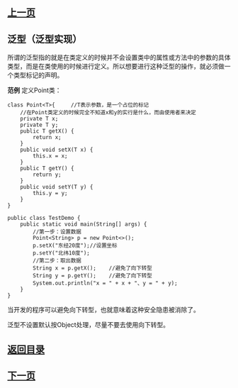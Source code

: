 ## [上一页](course08)
## 泛型（泛型实现）

所谓的泛型指的就是在类定义的时候并不会设置类中的属性或方法中的参数的具体类型，而是在类使用的时候进行定义。所以想要进行这种泛型的操作，就必须做一个类型标记的声明。

**范例** 定义Point类：

	class Point<T>{		//T表示参数，是一个占位的标记
		//在Point类定义的时候完全不知道x和y的实行是什么，而由使用者来决定
		private T x;
		private T y;
		public T getX() {
			return x;
		}
		public void setX(T x) {
			this.x = x;
		}
		public T getY() {
			return y;
		}
		public void setY(T y) {
			this.y = y;
		}
	}
	
	public class TestDemo {
		public static void main(String[] args) {
			//第一步：设置数据
			Point<String> p = new Point<>();
			p.setX("东经20度");//设置坐标
			p.setY("北纬10度");
			//第二步：取出数据
			String x = p.getX(); 	//避免了向下转型
			String y = p.getY();	//避免了向下转型
			System.out.println("x = " + x + "、y = " + y);
		}
	}

当开发的程序可以避免向下转型，也就意味着这种安全隐患被消除了。

泛型不设置默认按Object处理，尽量不要去使用向下转型。


## [返回目录](https://wuchengcheng110120.github.io/aliyunjava3/list)
## [下一页](course10)
